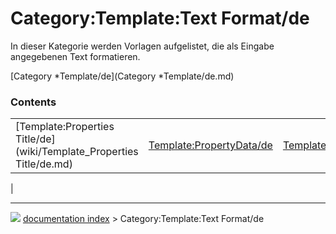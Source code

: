 # Category:Template:Text Format/de
In dieser Kategorie werden Vorlagen aufgelistet, die als Eingabe angegebenen Text formatieren.

[Category   *Template/de](Category   *Template/de.md)

### Contents

|     |     |     |
| --- | --- | --- |
| [Template:Properties Title/de](wiki/Template_Properties Title/de.md) | [Template:PropertyData/de](wiki/Template_PropertyData/de.md) | [Template:PropertyView/de](wiki/Template_PropertyView/de.md) |
|



---
![](images/Right_arrow.png) [documentation index](../README.md) > Category:Template:Text Format/de

